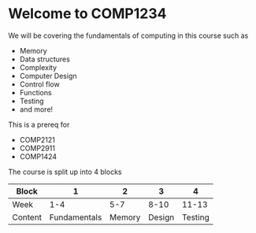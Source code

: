 # Welcome to COMP1234
We will be covering the fundamentals of computing in this course such as

* Memory
* Data structures
* Complexity
* Computer Design
* Control flow
* Functions
* Testing
* and more!

This is a prereq for

* COMP2121
* COMP2911
* COMP1424

The course is split up into 4 blocks

|Block|1  |2  |3   |4    |
|-----|---|---|----|-----|
|Week |1-4|5-7|8-10|11-13|
|Content| Fundamentals | Memory | Design | Testing |


